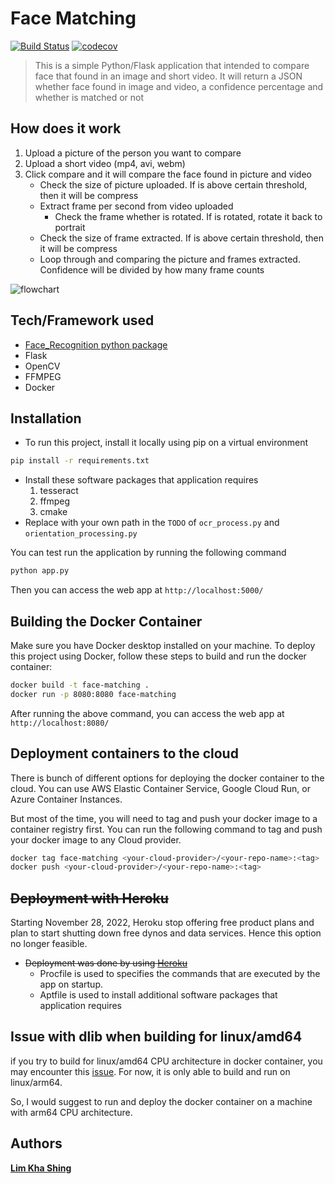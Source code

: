 # Face Matching
[![Build Status](https://travis-ci.com/limkhashing/Face-Matching.svg?token=sZGsDojxrUtyz1ravQZ4&branch=master)](https://travis-ci.com/limkhashing/Face-Matching)
[![codecov](https://codecov.io/gh/limkhashing/Face-Matching/branch/master/graph/badge.svg?token=2WDJFB51rs)](https://codecov.io/gh/limkhashing/Face-Matching)
> This is a simple Python/Flask application that intended to compare face that found in an image and short video. It will return a JSON whether face found in image and video, a confidence percentage and whether is matched or not

## How does it work
1. Upload a picture of the person you want to compare
2. Upload a short video (mp4, avi, webm) 
3. Click compare and it will compare the face found in picture and video
   * Check the size of picture uploaded. If is above certain threshold, then it will be compress
   * Extract frame per second from video uploaded
     * Check the frame whether is rotated. If is rotated, rotate it back to portrait
   * Check the size of frame extracted. If is above certain threshold, then it will be compress
   * Loop through and comparing the picture and frames extracted. Confidence will be divided by how many frame counts
   
![flowchart](https://raw.githubusercontent.com/limkhashing/Face-Comparison/master/static/Face%20Matching%20Flowchart.jpg)

## Tech/Framework used
* [Face_Recognition python package](https://github.com/ageitgey/face_recognition) 
* Flask
* OpenCV 
* FFMPEG
* Docker

## Installation
- To run this project, install it locally using pip on a virtual environment
```sh
pip install -r requirements.txt
```
- Install these software packages that application requires
  1. tesseract 
  2. ffmpeg 
  3. cmake
- Replace with your own path in the `TODO` of `ocr_process.py` and `orientation_processing.py`

You can test run the application by running the following command
```sh
python app.py
```
Then you can access the web app at `http://localhost:5000/`

## Building the Docker Container
Make sure you have Docker desktop installed on your machine. To deploy this project using Docker, follow these steps to build and run the docker container:

```sh
docker build -t face-matching .
docker run -p 8080:8080 face-matching
```
After running the above command, you can access the web app at `http://localhost:8080/`

## Deployment containers to the cloud
There is bunch of different options for deploying the docker container to the cloud.
You can use AWS Elastic Container Service, Google Cloud Run, or Azure Container Instances. 

But most of the time, you will need to tag and push your docker image to a container registry first.
You can run the following command to tag and push your docker image to any Cloud provider.
```sh
docker tag face-matching <your-cloud-provider>/<your-repo-name>:<tag>
docker push <your-cloud-provider>/<your-repo-name>:<tag>
```

## ~~Deployment with Heroku~~
Starting November 28, 2022, Heroku stop offering free product plans and plan to start shutting down free dynos and data services. Hence this option no longer feasible.
* ~~Deployment was done by using [Heroku](https://www.heroku.com/)~~ 
  * Procfile is used to specifies the commands that are executed by the app on startup.  
  * Aptfile is used to install additional software packages that application requires

## Issue with dlib when building for linux/amd64
if you try to build for linux/amd64 CPU architecture in docker container, you may encounter this [issue](https://github.com/davisking/dlib/issues/3038). For now, it is only able to build and run on linux/arm64. 

So, I would suggest to run and deploy the docker container on a machine with arm64 CPU architecture.

## Authors
[**Lim Kha Shing**](https://www.linkedin.com/in/lim-kha-shing-836a24120/)
